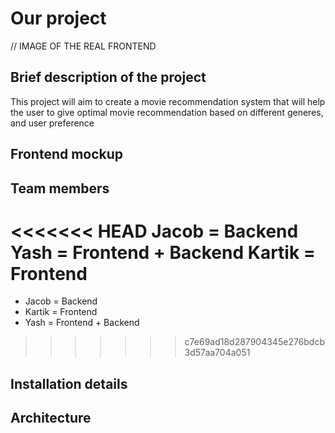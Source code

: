 # Our project
// IMAGE OF THE REAL FRONTEND
## Brief description of the project
This project will aim to create a movie recommendation system that will help the user to give optimal movie recommendation based on different generes, and user preference
## Frontend mockup
## Team members
<<<<<<< HEAD
Jacob = Backend
Yash = Frontend + Backend
Kartik = Frontend
=======
- Jacob = Backend
- Kartik = Frontend
- Yash = Frontend + Backend
>>>>>>> c7e69ad18d287904345e276bdcb3d57aa704a051
## Installation details
## Architecture
